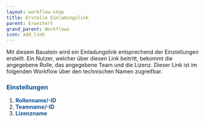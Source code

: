 ```yaml
---
layout: workflow-step
title: Erstelle Einladungslink
parent: Erweitert
grand_parent: Workflows
icon: add_link
---
```


Mit diesem Baustein wird ein Einladungslink entsprechend der Einstellungen erstellt.
Ein Nutzer, welcher über diesen Link beitritt, bekommt die angegebene Rolle, das angegebene Team und die Lizenz.
Dieser Link ist im folgenden Workflow über den technischen Namen zugreifbar.

### <span style="color:#0b5394">**Einstellungen**</span>

1. <span style="color:#0b5394">**Rollenname/-ID**</span>
2. <span style="color:#0b5394">**Teamname/-ID**</span>
3. <span style="color:#0b5394">**Lizenzname**</span>
